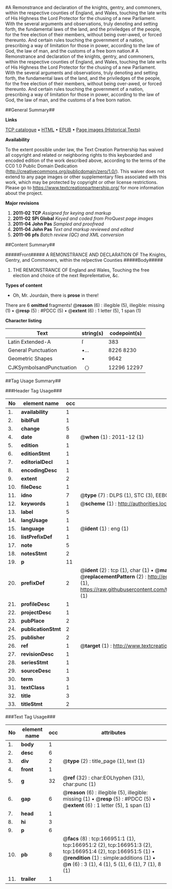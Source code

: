 #A Remonstrance and declaration of the knights, gentry, and commoners, within the respective counties of England, and Wales, touching the late writs of His Highness the Lord Protector for the chusing of a new Parliament. With the several arguments and observations, truly denoting and setting forth, the fundamental laws of the land, and the priviledges of the people, for the free election of their members, without being over-awed, or forced thereunto. And certain rules touching the government of a nation, prescribing a way of limitation for those in power, according to the law of God, the law of man, and the customs of a free born nation.#
A Remonstrance and declaration of the knights, gentry, and commoners, within the respective counties of England, and Wales, touching the late writs of His Highness the Lord Protector for the chusing of a new Parliament. With the several arguments and observations, truly denoting and setting forth, the fundamental laws of the land, and the priviledges of the people, for the free election of their members, without being over-awed, or forced thereunto. And certain rules touching the government of a nation, prescribing a way of limitation for those in power, according to the law of God, the law of man, and the customs of a free born nation.

##General Summary##

**Links**

[TCP catalogue](http://www.ota.ox.ac.uk/tcp/)  • 
[HTML](http://tei.it.ox.ac.uk/tcp/Texts-HTML/free/A92/A92414.html)  • 
[EPUB](http://tei.it.ox.ac.uk/tcp/Texts-EPUB/free/A92/A92414.epub) • 
[Page images (Historical Texts)](https://historicaltexts.jisc.ac.uk/eebo-99872406e)

**Availability**

To the extent possible under law, the Text Creation Partnership has waived all copyright and related or neighboring rights to this keyboarded and encoded edition of the work described above, according to the terms of the CC0 1.0 Public Domain Dedication (http://creativecommons.org/publicdomain/zero/1.0/). This waiver does not extend to any page images or other supplementary files associated with this work, which may be protected by copyright or other license restrictions. Please go to https://www.textcreationpartnership.org/ for more information about the project.

**Major revisions**

1. __2011-02__ __TCP__ *Assigned for keying and markup*
1. __2011-02__ __SPi Global__ *Keyed and coded from ProQuest page images*
1. __2011-04__ __John Pas__ *Sampled and proofread*
1. __2011-04__ __John Pas__ *Text and markup reviewed and edited*
1. __2011-06__ __pfs__ *Batch review (QC) and XML conversion*

##Content Summary##

#####Front#####
A REMONSTRANCE AND DECLARATION OF The Knights, Gentry, and Commoners, within the reſpective Counties
#####Body#####

1. THE REMONSTRANCE OF England and Wales, Touching the free election and choice of the next Repreſentative, &c.

**Types of content**

  * Oh, Mr. Jourdain, there is **prose** in there!

There are 6 **omitted** fragments! 
 @__reason__ (6) : illegible (5), illegible: missing (1)  •  @__resp__ (5) : #PDCC (5)  •  @__extent__ (6) : 1 letter (5), 1 span (1)

**Character listing**


|Text|string(s)|codepoint(s)|
|---|---|---|
|Latin Extended-A|ſ|383|
|General Punctuation|•…|8226 8230|
|Geometric Shapes|▪|9642|
|CJKSymbolsandPunctuation|〈〉|12296 12297|

##Tag Usage Summary##

###Header Tag Usage###

|No|element name|occ|attributes|
|---|---|---|---|
|1.|__availability__|1||
|2.|__biblFull__|1||
|3.|__change__|5||
|4.|__date__|8| @__when__ (1) : 2011-12 (1)|
|5.|__edition__|1||
|6.|__editionStmt__|1||
|7.|__editorialDecl__|1||
|8.|__encodingDesc__|1||
|9.|__extent__|2||
|10.|__fileDesc__|1||
|11.|__idno__|7| @__type__ (7) : DLPS (1), STC (3), EEBO-CITATION (1), PROQUEST (1), VID (1)|
|12.|__keywords__|1| @__scheme__ (1) : http://authorities.loc.gov/ (1)|
|13.|__label__|5||
|14.|__langUsage__|1||
|15.|__language__|1| @__ident__ (1) : eng (1)|
|16.|__listPrefixDef__|1||
|17.|__note__|5||
|18.|__notesStmt__|2||
|19.|__p__|11||
|20.|__prefixDef__|2| @__ident__ (2) : tcp (1), char (1)  •  @__matchPattern__ (2) : ([0-9\-]+):([0-9IVX]+) (1), (.+) (1)  •  @__replacementPattern__ (2) : http://eebo.chadwyck.com/downloadtiff?vid=$1&page=$2 (1), https://raw.githubusercontent.com/textcreationpartnership/Texts/master/tcpchars.xml#$1 (1)|
|21.|__profileDesc__|1||
|22.|__projectDesc__|1||
|23.|__pubPlace__|2||
|24.|__publicationStmt__|2||
|25.|__publisher__|2||
|26.|__ref__|1| @__target__ (1) : http://www.textcreationpartnership.org/docs/. (1)|
|27.|__revisionDesc__|1||
|28.|__seriesStmt__|1||
|29.|__sourceDesc__|1||
|30.|__term__|3||
|31.|__textClass__|1||
|32.|__title__|3||
|33.|__titleStmt__|2||


###Text Tag Usage###

|No|element name|occ|attributes|
|---|---|---|---|
|1.|__body__|1||
|2.|__desc__|6||
|3.|__div__|2| @__type__ (2) : title_page (1), text (1)|
|4.|__front__|1||
|5.|__g__|32| @__ref__ (32) : char:EOLhyphen (31), char:punc (1)|
|6.|__gap__|6| @__reason__ (6) : illegible (5), illegible: missing (1)  •  @__resp__ (5) : #PDCC (5)  •  @__extent__ (6) : 1 letter (5), 1 span (1)|
|7.|__head__|1||
|8.|__hi__|3||
|9.|__p__|6||
|10.|__pb__|8| @__facs__ (8) : tcp:166951:1 (1), tcp:166951:2 (2), tcp:166951:3 (2), tcp:166951:4 (2), tcp:166951:5 (1)  •  @__rendition__ (1) : simple:additions (1)  •  @__n__ (6) : 3 (1), 4 (1), 5 (1), 6 (1), 7 (1), 8 (1)|
|11.|__trailer__|1||
